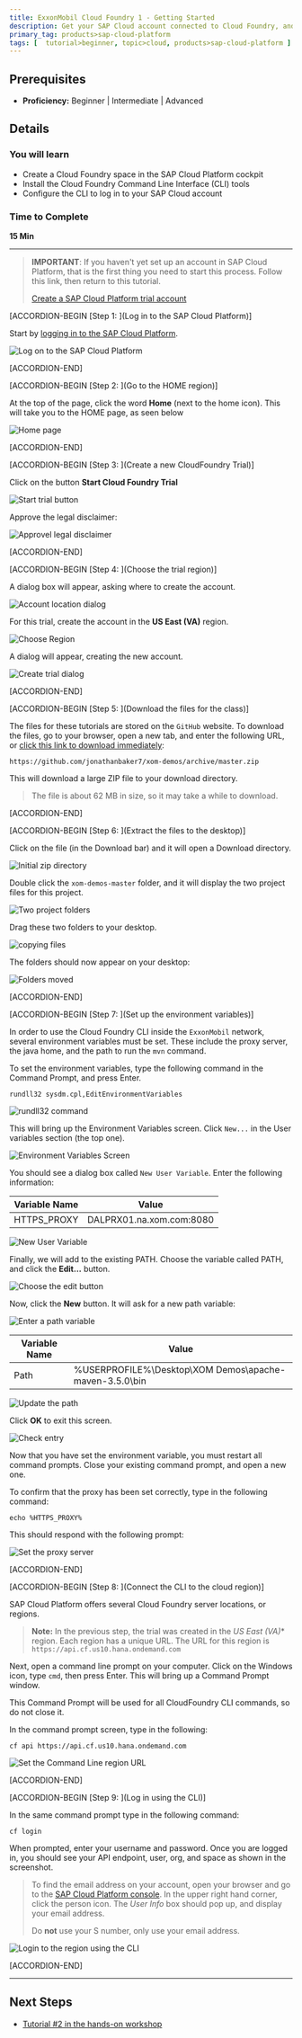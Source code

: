 ```yaml
---
title: ExxonMobil Cloud Foundry 1 - Getting Started
description: Get your SAP Cloud account connected to Cloud Foundry, and set up your first container
primary_tag: products>sap-cloud-platform
tags: [  tutorial>beginner, topic>cloud, products>sap-cloud-platform ]
---
```


## Prerequisites  
 - **Proficiency:** Beginner | Intermediate | Advanced

## Details
### You will learn  
 - Create a Cloud Foundry space in the SAP Cloud Platform cockpit
 - Install the Cloud Foundry Command Line Interface (CLI) tools
 - Configure the CLI to log in to your SAP Cloud account

### Time to Complete
**15 Min**

---

> **IMPORTANT**: If you haven't yet set up an account in SAP Cloud Platform, that is the
> first thing you need to start this process.  Follow this link, then return to this tutorial.
>
> [Create a SAP Cloud Platform trial account](http://www.sap.com/developer/tutorials/hcp-create-trial-account.html)


[ACCORDION-BEGIN [Step 1: ](Log in to the SAP Cloud Platform)]

Start by [logging in to the SAP Cloud Platform](https://account.hanatrial.ondemand.com/).



![Log on to the SAP Cloud Platform](1b.png)


[ACCORDION-END]


[ACCORDION-BEGIN [Step 2: ](Go to the HOME region)]

At the top of the page, click the word **Home** (next to the home icon).  This will take you to the HOME page, as seen below

![Home page](11-1.png)

[ACCORDION-END]


[ACCORDION-BEGIN [Step 3: ](Create a new CloudFoundry Trial)]

Click on the button **Start Cloud Foundry Trial**

![Start trial button](12-1.png)

Approve the legal disclaimer:

![Approvel legal disclaimer](12-2.png)

[ACCORDION-END]



[ACCORDION-BEGIN [Step 4: ](Choose the trial region)]

A dialog box will appear, asking where to create the account.

![Account location dialog](12-3.png)

For this trial, create the account in the **US East (VA)** region.

![Choose Region](12-4.png)

A dialog will appear, creating the new account.

![Create trial dialog](12-5.png)

[ACCORDION-END]



[ACCORDION-BEGIN [Step 5: ](Download the files for the class)]

The files for these tutorials are stored on the `GitHub` website.  To download the files, go to your browser, open a new tab, and enter the following URL, or [click this link to download immediately](https://github.com/jonathanbaker7/xom-demos/archive/master.zip):

    https://github.com/jonathanbaker7/xom-demos/archive/master.zip

This will download a large ZIP file to your download directory.  

>  The file is about 62 MB in size, so it may take a while to download.


[ACCORDION-END]



[ACCORDION-BEGIN [Step 6: ](Extract the files to the desktop)]

Click on the file (in the Download bar) and it will open a Download directory.

![Initial zip directory](10-1.png)

Double click the `xom-demos-master` folder, and it will display the two project files for this project.

![Two project folders](10-2a.png)

Drag these two folders to your desktop.  

![copying files](10-3.png)

The folders should now appear on your desktop:

![Folders moved](10-4.png)

[ACCORDION-END]



[ACCORDION-BEGIN [Step 7: ](Set up the environment variables)]

In order to use the Cloud Foundry CLI inside the `ExxonMobil` network, several environment variables must be set.   These include the proxy server, the java home, and the path to run the `mvn` command.

To set the environment variables, type the following command in the Command Prompt, and press Enter.

    rundll32 sysdm.cpl,EditEnvironmentVariables

![rundll32 command](9-1.png)

This will bring up the Environment Variables screen.  Click `New...` in the User variables section (the top one).  

![Environment Variables Screen](9-2.png)

You should see a dialog box called `New User Variable`.  Enter the following information:

| Variable Name| Value |
| ------------ | ----- |
| HTTPS_PROXY  | DALPRX01.na.xom.com:8080 |

![New User Variable](9-3.png)

Finally, we will add to the existing PATH.  Choose the variable called PATH, and click the **Edit...** button.

![Choose the edit button](9-7.png)

Now, click the **New** button.  It will ask for a new path variable:

![Enter a path variable](9-8.png)

| Variable Name| Value |
| ------------ | ----- |
| Path | %USERPROFILE%\Desktop\XOM Demos\apache-maven-3.5.0\bin |

![Update the path](9-9.png)

Click **OK** to exit this screen.  

![Check entry](9-4.png)

Now that you have set the environment variable, you must restart all command prompts.  Close your existing command prompt, and open a new one.  

To confirm that the proxy has been set correctly, type in the following command:

    echo %HTTPS_PROXY%

This should respond with the following prompt:

![Set the proxy server](9-6.png)

[ACCORDION-END]


[ACCORDION-BEGIN [Step 8: ](Connect the CLI to the cloud region)]

SAP Cloud Platform offers several Cloud Foundry server locations, or regions.

>  **Note:**  In the previous step, the trial was created in the *US East (VA)** region.  Each region has a unique URL.  The URL for this region is `https://api.cf.us10.hana.ondemand.com`

Next, open a command line prompt on your computer.  Click on the Windows icon, type `cmd`, then press Enter.  This will bring up a Command Prompt window.  

This Command Prompt will be used for all CloudFoundry CLI commands, so do not close it.

In the command prompt screen, type in the following:

    cf api https://api.cf.us10.hana.ondemand.com

![Set the Command Line region URL](5.png)

[ACCORDION-END]



[ACCORDION-BEGIN [Step 9: ](Log in using the CLI)]

In the same command prompt type in the following command:

    cf login

When prompted, enter your username and password.  Once you are logged in, you should see your API endpoint, user, org, and space as shown in the screenshot.

> To find the email address on your account, open your browser and go to the [SAP Cloud Platform console](https://account.hanatrial.ondemand.com/cockpit).  In the upper right hand corner, click the person icon.  The *User Info* box should pop up, and display your email address.
>
> Do **not** use your S number, only use your email address.

![Login to the region using the CLI](6.png)


[ACCORDION-END]




---




## Next Steps
- [Tutorial #2 in the hands-on workshop](https://www-qa.sap.com/developer/tutorials/xom-cf-2.html)
